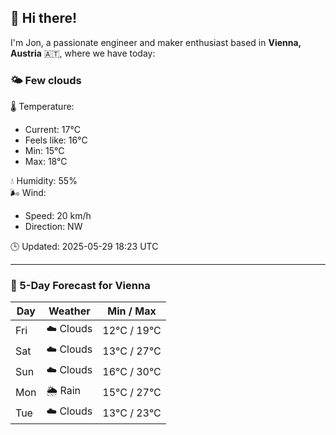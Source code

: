 ## 👋 Hi there!

I'm Jon, a passionate engineer and maker enthusiast based in **Vienna, Austria** 🇦🇹, where we have today:

### 🌤️ Few clouds 

🌡️ Temperature: 
* Current: 17°C
* Feels like: 16°C
* Min: 15°C 
* Max: 18°C  

💧 Humidity: 55%  
🌬️ Wind: 
* Speed: 20 km/h 
* Direction: NW  

🕒 Updated: 2025-05-29 18:23 UTC

---

### 📅 5-Day Forecast for Vienna

| Day | Weather | Min / Max |
|-----|---------|------------|
| Fri | ☁️ Clouds | 12°C / 19°C |
| Sat | ☁️ Clouds | 13°C / 27°C |
| Sun | ☁️ Clouds | 16°C / 30°C |
| Mon | 🌦️ Rain | 15°C / 27°C |
| Tue | ☁️ Clouds | 13°C / 23°C |
